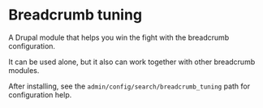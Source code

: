 # Breadcrumb tuning

A Drupal module that helps you win the fight with the breadcrumb configuration.

It can be used alone, but it also can work together with other breadcrumb modules.

After installing, see the `admin/config/search/breadcrumb_tuning` path for configuration help.

